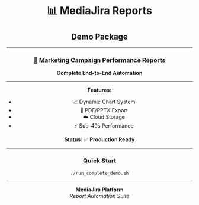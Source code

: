 <div align="center">

# 📊 MediaJira Reports
## Demo Package

---

### 🚀 Marketing Campaign Performance Reports

**Complete End-to-End Automation**

---

**Features:**
- 📈 Dynamic Chart System
- 📄 PDF/PPTX Export  
- ☁️ Cloud Storage
- ⚡ Sub-40s Performance

**Status:** ✅ **Production Ready**

---

### Quick Start

```bash
./run_complete_demo.sh
```

---

**MediaJira Platform**  
*Report Automation Suite*

</div>
